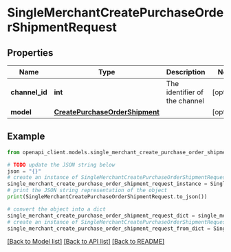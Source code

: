 # SingleMerchantCreatePurchaseOrderShipmentRequest


## Properties

Name | Type | Description | Notes
------------ | ------------- | ------------- | -------------
**channel_id** | **int** | The identifier of the channel | [optional] 
**model** | [**CreatePurchaseOrderShipment**](CreatePurchaseOrderShipment.md) |  | [optional] 

## Example

```python
from openapi_client.models.single_merchant_create_purchase_order_shipment_request import SingleMerchantCreatePurchaseOrderShipmentRequest

# TODO update the JSON string below
json = "{}"
# create an instance of SingleMerchantCreatePurchaseOrderShipmentRequest from a JSON string
single_merchant_create_purchase_order_shipment_request_instance = SingleMerchantCreatePurchaseOrderShipmentRequest.from_json(json)
# print the JSON string representation of the object
print(SingleMerchantCreatePurchaseOrderShipmentRequest.to_json())

# convert the object into a dict
single_merchant_create_purchase_order_shipment_request_dict = single_merchant_create_purchase_order_shipment_request_instance.to_dict()
# create an instance of SingleMerchantCreatePurchaseOrderShipmentRequest from a dict
single_merchant_create_purchase_order_shipment_request_from_dict = SingleMerchantCreatePurchaseOrderShipmentRequest.from_dict(single_merchant_create_purchase_order_shipment_request_dict)
```
[[Back to Model list]](../README.md#documentation-for-models) [[Back to API list]](../README.md#documentation-for-api-endpoints) [[Back to README]](../README.md)


